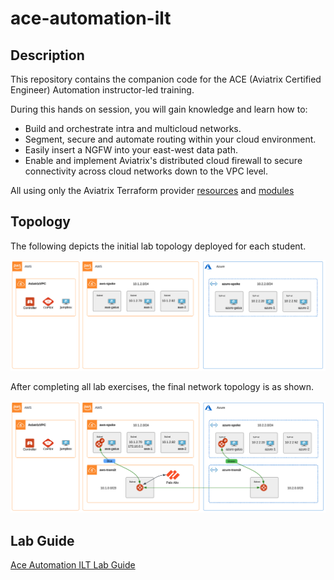 # ace-automation-ilt

## Description

This repository contains the companion code for the ACE (Aviatrix Certified Engineer) Automation instructor-led training.

During this hands on session, you will gain knowledge and learn how to:

* Build and orchestrate intra and multicloud networks.
* Segment, secure and automate routing within your cloud environment.
* Easily insert a NGFW into your east-west data path.
* Enable and implement Aviatrix's distributed cloud firewall to secure connectivity across cloud networks down to the VPC level.

All using only the Aviatrix Terraform provider [resources](https://registry.terraform.io/providers/AviatrixSystems/aviatrix/latest/docs) and [modules](https://registry.terraform.io/namespaces/terraform-aviatrix-modules)

## Topology

The following depicts the initial lab topology deployed for each student.

![Initial Topology](diagrams/initial_topology.png)

After completing all lab exercises, the final network topology is as shown.

![Final Topology](diagrams/final_topology.png)

## Lab Guide

[Ace Automation ILT Lab Guide](https://docs.aviatrixlab.com/ace-automation)
